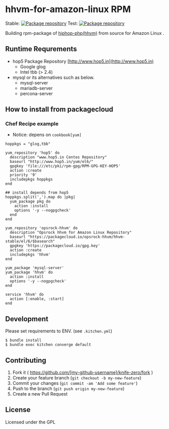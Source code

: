 # hhvm-for-amazon-linux RPM

Stable: [![Package repository](https://img.shields.io/badge/install%20via-packagecloud.io-green.svg?style=flat-square)](https://packagecloud.io/opsrock-hhvm/hhvm-stable)
Test: [![Package repository](https://img.shields.io/badge/install%20via-packagecloud.io-green.svg?style=flat-square)](https://packagecloud.io/opsrock-hhvm/hhvm-test)

Building rpm-package of [hiphop-php(hhvm)](http://hhvm.com) from source for Amazon Linux .


## Runtime Requrements

- hop5 Package Repository [http://www.hop5.in](http://www.hop5.in)
    - Google glog
    - Intel tbb (> 2.4)
- mysql or its alternatives such as below.
    - mysql-server
    - mariadb-server
    - percona-server

## How to install from packagecloud

### Chef Recipe example

- Notice: depens on `cookbook[yum]`

```
hoppkgs = "glog,tbb"

yum_repository 'hop5' do
  description "www.hop5.in Centos Repository"
  baseurl "http://www.hop5.in/yum/el6/"
  gpgkey 'file:///etc/pki/rpm-gpg/RPM-GPG-KEY-HOP5'
  action :create
  priority '9'
  includepkgs hoppkgs
end

## install depends from hop5
hoppkgs.split(',').map do |pkg|
  yum_package pkg do
    action :install
    options '-y --nogpgcheck'
  end
end

yum_repository 'opsrock-hhvm' do
  description "Opsrock hhvm for Amazon Linux Repository"
  baseurl "https://packagecloud.io/opsrock-hhvm/hhvm-stable/el/6/$basearch"
  gpgkey 'https://packagecloud.io/gpg.key'
  action :create
  includepkgs 'hhvm'
end

yum_package 'mysql-server'
yum_package 'hhvm' do
  action :install
  options '-y --nogpgcheck'
end

service 'hhvm' do
  action [:enable, :start]
end
```

## Development

Please set requirements to ENV. (see `.kitchen.yml`)

```
$ bundle install
$ bundle exec kitchen converge default
```


## Contributing

1. Fork it ( https://github.com/[my-github-username]/knife-zero/fork )
2. Create your feature branch (`git checkout -b my-new-feature`)
3. Commit your changes (`git commit -am 'Add some feature'`)
4. Push to the branch (`git push origin my-new-feature`)
5. Create a new Pull Request

## License

Licensed under the GPL

